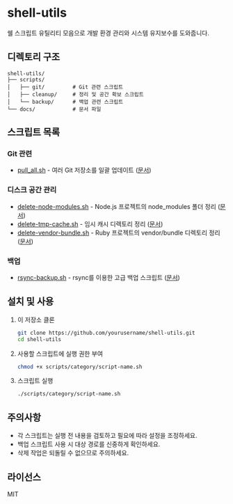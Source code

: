 # shell-utils

쉘 스크립트 유틸리티 모음으로 개발 환경 관리와 시스템 유지보수를 도와줍니다.

## 디렉토리 구조

```
shell-utils/
├── scripts/
│   ├── git/         # Git 관련 스크립트
│   ├── cleanup/     # 정리 및 공간 확보 스크립트
│   └── backup/      # 백업 관련 스크립트
└── docs/            # 문서 파일
```

## 스크립트 목록

### Git 관련

- [pull_all.sh](scripts/git/pull_all.sh) - 여러 Git 저장소를 일괄 업데이트 ([문서](docs/pull_all.md))

### 디스크 공간 관리

- [delete-node-modules.sh](scripts/cleanup/delete-node-modules.sh) - Node.js 프로젝트의 node_modules 폴더 정리 ([문서](docs/delete-node-modules.md))
- [delete-tmp-cache.sh](scripts/cleanup/delete-tmp-cache.sh) - 임시 캐시 디렉토리 정리 ([문서](docs/delete-tmp-cache.md))
- [delete-vendor-bundle.sh](scripts/cleanup/delete-vendor-bundle.sh) - Ruby 프로젝트의 vendor/bundle 디렉토리 정리 ([문서](docs/delete-vendor-bundle.md))

### 백업

- [rsync-backup.sh](scripts/backup/rsync-backup.sh) - rsync를 이용한 고급 백업 스크립트 ([문서](docs/rsync-backup.md))

## 설치 및 사용

1. 이 저장소 클론

   ```bash
   git clone https://github.com/yourusername/shell-utils.git
   cd shell-utils
   ```

2. 사용할 스크립트에 실행 권한 부여

   ```bash
   chmod +x scripts/category/script-name.sh
   ```

3. 스크립트 실행
   ```bash
   ./scripts/category/script-name.sh
   ```

## 주의사항

- 각 스크립트는 실행 전 내용을 검토하고 필요에 따라 설정을 조정하세요.
- 백업 스크립트 사용 시 대상 경로를 신중하게 확인하세요.
- 삭제 작업은 되돌릴 수 없으므로 주의하세요.

## 라이선스

MIT
